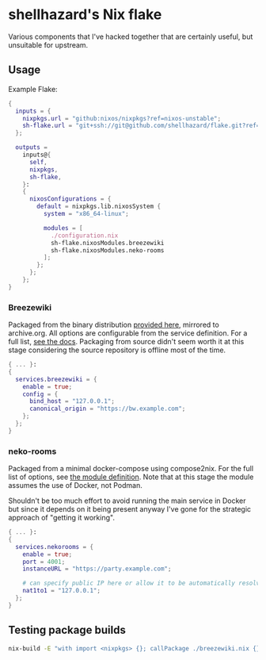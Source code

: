 # shellhazard's Nix flake

Various components that I've hacked together that are certainly useful, but unsuitable for upstream.

## Usage

Example Flake:
```nix
{
  inputs = {
    nixpkgs.url = "github:nixos/nixpkgs?ref=nixos-unstable";
    sh-flake.url = "git+ssh://git@github.com/shellhazard/flake.git?ref=main";
  };

  outputs =
    inputs@{
      self,
      nixpkgs,
      sh-flake,
    }:
    {
      nixosConfigurations = {
        default = nixpkgs.lib.nixosSystem {
          system = "x86_64-linux";

          modules = [
            ./configuration.nix
            sh-flake.nixosModules.breezewiki
            sh-flake.nixosModules.neko-rooms
          ];
        };
      };
    };
}
```

### Breezewiki

Packaged from the binary distribution [provided here](https://docs.breezewiki.com/Running.html#%28part._.Running_a_compiled_executable%29), mirrored to archive.org. All options are configurable from the service definition. For a full list, [see the docs](https://docs.breezewiki.com/Configuration.html). Packaging from source didn't seem worth it at this stage considering the source repository is offline most of the time.

```nix
{ ... }:
{
  services.breezewiki = {
    enable = true;
    config = {
      bind_host = "127.0.0.1";
      canonical_origin = "https://bw.example.com";
    };
  };
}
```
### neko-rooms

Packaged from a minimal docker-compose using compose2nix. For the full list of options, see [the module definition](https://github.com/shellhazard/nix/blob/main/modules/neko-rooms/default.nix). Note that at this stage the module assumes the use of Docker, not Podman.

Shouldn't be too much effort to avoid running the main service in Docker but since it depends on it being present anyway I've gone for the strategic approach of "getting it working".

```nix
{ ... }:
{
  services.nekorooms = {
    enable = true;
    port = 4001;
    instanceURL = "https://party.example.com";

    # can specify public IP here or allow it to be automatically resolved
    nat1to1 = "127.0.0.1"; 
  };
}
```

## Testing package builds

```sh
nix-build -E "with import <nixpkgs> {}; callPackage ./breezewiki.nix {}"
```


